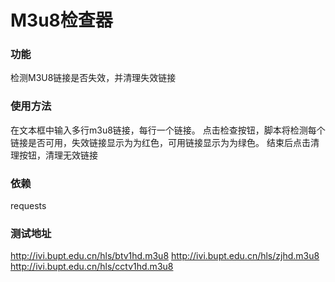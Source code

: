 # M3u8检查器

### 功能
检测M3U8链接是否失效，并清理失效链接

### 使用方法
在文本框中输入多行m3u8链接，每行一个链接。
点击检查按钮，脚本将检测每个链接是否可用，失效链接显示为为红色，可用链接显示为为绿色。
结束后点击清理按钮，清理无效链接

### 依赖
requests

### 测试地址
http://ivi.bupt.edu.cn/hls/btv1hd.m3u8 
http://ivi.bupt.edu.cn/hls/zjhd.m3u8 
http://ivi.bupt.edu.cn/hls/cctv1hd.m3u8 
